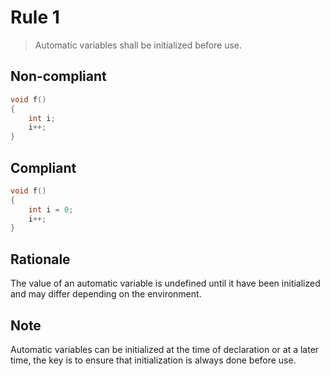 # Rule 1

> Automatic variables shall be initialized before use.

## Non-compliant

```c
void f() 
{
    int i;
    i++;
}
```

## Compliant

```c
void f()
{
    int i = 0;
    i++;
}
```

## Rationale

The value of an automatic variable is undefined until it have been initialized and may differ depending on the environment.

## Note

Automatic variables can be initialized at the time of declaration or at a later time, the key is to ensure that initialization is always done before use.

